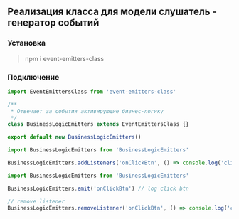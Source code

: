 ## Реализация класса для модели слушатель - генератор событий

### Установка

> npm i event-emitters-class


### Подключение

```typescript
import EventEmittersClass from 'event-emitters-class'

/**
 * Отвечает за события активирующие бизнес-логику
 */
class BusinessLogicEmitters extends EventEmittersClass {}

export default new BusinessLogicEmitters()
```

```typescript
import BusinessLogicEmitters from 'BusinessLogicEmitters'

BusinessLogicEmitters.addListeners('onClickBtn', () => console.log('click btn'))
```

```typescript
import BusinessLogicEmitters from 'BusinessLogicEmitters'

BusinessLogicEmitters.emit('onClickBtn') // log click btn

// remove listener
BusinessLogicEmitters.removeListener('onClickBtn', () => console.log('click btn'))
```